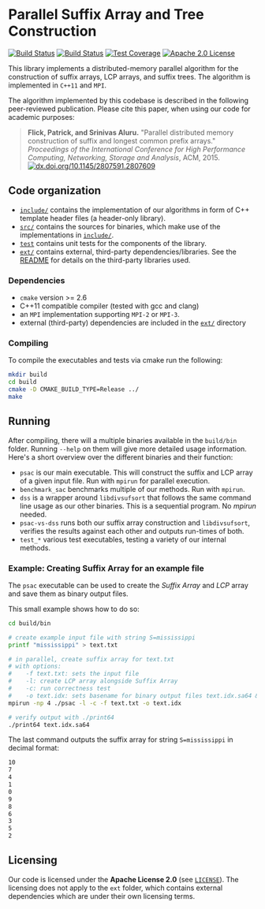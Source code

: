 Parallel Suffix Array and Tree Construction
==========================================
[![Build Status](https://img.shields.io/travis/patflick/psac.svg)](https://travis-ci.org/patflick/psac)
[![Build Status](https://travis-ci.org/patflick/psac.svg?branch=master)](https://travis-ci.org/patflick/psac)
[![Test Coverage](https://img.shields.io/codecov/c/github/patflick/psac.svg)](http://codecov.io/github/patflick/psac?branch=master)
[![Apache 2.0 License](https://img.shields.io/badge/license-Apache%20v2.0-blue.svg)](LICENSE)

This library implements a distributed-memory parallel algorithm for the
construction of suffix arrays, LCP arrays, and suffix trees. The algorithm is implemented in `C++11`
and `MPI`.

The algorithm implemented by this codebase is described in the following peer-reviewed publication. Please cite this paper, when using our code for academic purposes:
> **Flick, Patrick, and Srinivas Aluru.** "Parallel distributed memory construction of suffix and longest common prefix arrays." *Proceedings of the International Conference for High Performance Computing, Networking, Storage and Analysis*, ACM, 2015. [![dx.doi.org/10.1145/2807591.2807609](https://img.shields.io/badge/doi-10.1145%2F2807591.2807609-blue.svg)](http://dx.doi.org/10.1145/2807591.2807609)

## Code organization

- [`include/`](include/) contains the implementation of our algorithms in form
  of C++ template header files (a header-only library).
- [`src/`](src/) contains the sources for binaries, which make use of the
  implementations in [`include/`](include/).
- [`test`](test/) contains unit tests for the components of the library.
- [`ext/`](ext/) contains external, third-party dependencies/libraries. See the
  [README](ext/README.md) for details on the third-party libraries used.


### Dependencies

- `cmake` version >= 2.6
- C++11 compatible compiler (tested with gcc and clang)
- an `MPI` implementation supporting `MPI-2` or `MPI-3`.
- external (third-party) dependencies are included in the [`ext/`](`ext/`) directory

### Compiling

To compile the executables and tests via cmake run the following:

```sh
mkdir build
cd build
cmake -D CMAKE_BUILD_TYPE=Release ../
make
```

## Running

After compiling, there will a multiple binaries available in the `build/bin`
folder. Running `--help` on them will give more detailed usage information.
Here's a short overview over the different binaries and their function:

- `psac` is our main executable. This will construct the suffix and LCP array of
  a given input file. Run with `mpirun` for parallel execution.
- `benchmark_sac` benchmarks multiple of our methods. Run with `mpirun`.
- `dss` is a wrapper around `libdivsufsort` that follows the same command line
  usage as our other binaries. This is a sequential program. No *mpirun* needed.
- `psac-vs-dss` runs both our suffix array construction and `libdivsufsort`,
  verifies the results against each other and outputs run-times of both.
- `test_*` various test executables, testing a variety of our internal methods.

### Example: Creating Suffix Array for an example file

The `psac` executable can be used to create the *Suffix Array* and *LCP* array and save them as binary output files.

This small example shows how to do so:
```sh
cd build/bin

# create example input file with string S=mississippi
printf "mississippi" > text.txt

# in parallel, create suffix array for text.txt
# with options: 
#    -f text.txt: sets the input file
#    -l: create LCP array alongside Suffix Array
#    -c: run correctness test
#    -o text.idx: sets basename for binary output files text.idx.sa64 & text.idx.lcp64
mpirun -np 4 ./psac -l -c -f text.txt -o text.idx

# verify output with ./print64
./print64 text.idx.sa64
```

The last command outputs the suffix array for string `S=mississippi` in decimal format:
```sh
10
7
4
1
0
9
8
6
3
5
2
```

## Licensing

Our code is licensed under the
**Apache License 2.0** (see [`LICENSE`](LICENSE)).
The licensing does not apply to the `ext` folder, which contains external
dependencies which are under their own licensing terms.

